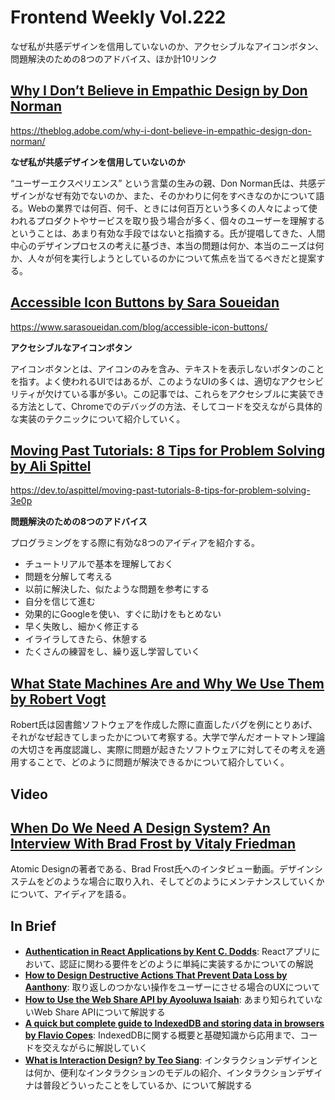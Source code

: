 # Frontend Weekly Vol.222
なぜ私が共感デザインを信用していないのか、アクセシブルなアイコンボタン、問題解決のための8つのアドバイス、ほか計10リンク

## [Why I Don’t Believe in Empathic Design by Don Norman](https://theblog.adobe.com/why-i-dont-believe-in-empathic-design-don-norman/)
https://theblog.adobe.com/why-i-dont-believe-in-empathic-design-don-norman/


**なぜ私が共感デザインを信用していないのか**

“ユーザーエクスペリエンス” という言葉の生みの親、Don Norman氏は、共感デザインがなぜ有効でないのか、また、そのかわりに何をすべきなのかについて語る。Webの業界では何百、何千、ときには何百万という多くの人々によって使われるプロダクトやサービスを取り扱う場合が多く、個々のユーザーを理解するということは、あまり有効な手段ではないと指摘する。氏が提唱してきた、人間中心のデザインプロセスの考えに基づき、本当の問題は何か、本当のニーズは何か、人々が何を実行しようとしているのかについて焦点を当てるべきだと提案する。


## [Accessible Icon Buttons by Sara Soueidan](https://www.sarasoueidan.com/blog/accessible-icon-buttons/)
https://www.sarasoueidan.com/blog/accessible-icon-buttons/


**アクセシブルなアイコンボタン**

アイコンボタンとは、アイコンのみを含み、テキストを表示しないボタンのことを指す。よく使われるUIではあるが、このようなUIの多くは、適切なアクセシビリティが欠けている事が多い。この記事では、これらをアクセシブルに実装できる方法として、Chromeでのデバッグの方法、そしてコードを交えながら具体的な実装のテクニックについて紹介していく。


## [Moving Past Tutorials: 8 Tips for Problem Solving by Ali Spittel](https://dev.to/aspittel/moving-past-tutorials-8-tips-for-problem-solving-3e0p)
https://dev.to/aspittel/moving-past-tutorials-8-tips-for-problem-solving-3e0p


**問題解決のための8つのアドバイス**

プログラミングをする際に有効な8つのアイディアを紹介する。


- チュートリアルで基本を理解しておく
- 問題を分解して考える
- 以前に解決した、似たような問題を参考にする
- 自分を信じて進む
- 効果的にGoogleを使い、すぐに助けをもとめない
- 早く失敗し、細かく修正する
- イライラしてきたら、休憩する
- たくさんの練習をし、繰り返し学習していく


## [What State Machines Are and Why We Use Them by Robert Vogt](https://blog.smartive.ch/what-state-machines-are-and-why-we-use-them-5ea55183be09)

Robert氏は図書館ソフトウェアを作成した際に直面したバグを例にとりあげ、それがなぜ起きてしまったかについて考察する。大学で学んだオートマトン理論の大切さを再度認識し、実際に問題が起きたソフトウェアに対してその考えを適用することで、どのように問題が解決できるかについて紹介していく。


## Video
## [When Do We Need A Design System? An Interview With Brad Frost by Vitaly Friedman](https://www.smashingmagazine.com/2019/06/building-design-systems-interview-brad-frost/)

Atomic Designの著者である、Brad Frost氏へのインタビュー動画。デザインシステムをどのような場合に取り入れ、そしてどのようにメンテナンスしていくかについて、アイディアを語る。


## In Brief
- [**Authentication in React Applications by Kent C. Dodds**](https://kentcdodds.com/blog/authentication-in-react-applications): Reactアプリにおいて、認証に関わる要件をどのように単純に実装するかについての解説
- [**How to Design Destructive Actions That Prevent Data Loss by Aanthony**](https://uxmovement.com/buttons/how-to-design-destructive-actions-that-prevent-data-loss/): 取り返しのつかない操作をユーザーにさせる場合のUXについて
- [**How to Use the Web Share API by Ayooluwa Isaiah**](https://css-tricks.com/how-to-use-the-web-share-api/): あまり知られていないWeb Share APIについて解説する
- [**A quick but complete guide to IndexedDB and storing data in browsers by Flavio Copes**](https://www.freecodecamp.org/news/a-quick-but-complete-guide-to-indexeddb-25f030425501/): IndexedDBに関する概要と基礎知識から応用まで、コードを交えながらに解説していく
- [**What is Interaction Design? by Teo Siang**](https://www.interaction-design.org/literature/article/what-is-interaction-design): インタラクションデザインとは何か、便利なインタラクションのモデルの紹介、インタラクションデザイナは普段どういったことをしているか、について解説する

